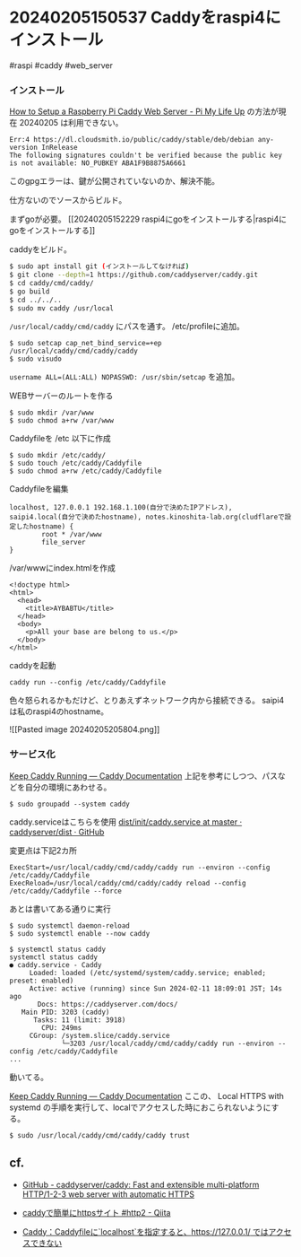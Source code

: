 # 20240205150537 Caddyをraspi4にインストール
#raspi #caddy #web_server

### インストール

[How to Setup a Raspberry Pi Caddy Web Server - Pi My Life Up](https://pimylifeup.com/raspberry-pi-caddy-web-server/) の方法が現在 20240205 は利用できない。
```
Err:4 https://dl.cloudsmith.io/public/caddy/stable/deb/debian any-version InRelease
The following signatures couldn't be verified because the public key is not available: NO_PUBKEY ABA1F9B8875A6661
```
このgpgエラーは、鍵が公開されていないのか、解決不能。

仕方ないのでソースからビルド。

まずgoが必要。
[[20240205152229 raspi4にgoをインストールする|raspi4にgoをインストールする]]

caddyをビルド。
```sh
$ sudo apt install git (インストールしてなければ)  
$ git clone --depth=1 https://github.com/caddyserver/caddy.git
$ cd caddy/cmd/caddy/
$ go build
$ cd ../../..
$ sudo mv caddy /usr/local
```
`/usr/local/caddy/cmd/caddy`
にパスを通す。 /etc/profileに追加。

```
$ sudo setcap cap_net_bind_service=+ep /usr/local/caddy/cmd/caddy/caddy
$ sudo visudo
```

`username ALL=(ALL:ALL) NOPASSWD: /usr/sbin/setcap` を追加。

WEBサーバーのルートを作る
```
$ sudo mkdir /var/www
$ sudo chmod a+rw /var/www
```

Caddyfileを /etc 以下に作成
```
$ sudo mkdir /etc/caddy/
$ sudo touch /etc/caddy/Caddyfile
$ sudo chmod a+rw /etc/caddy/Caddyfile
```

Caddyfileを編集
```
localhost, 127.0.0.1 192.168.1.100(自分で決めたIPアドレス), saipi4.local(自分で決めたhostname), notes.kinoshita-lab.org(cludflareで設定したhostname) {
        root * /var/www
        file_server
}

```
/var/wwwにindex.htmlを作成

```
<!doctype html>
<html>
  <head>
    <title>AYBABTU</title>
  </head>
  <body>
    <p>All your base are belong to us.</p>
  </body>
</html>
```

caddyを起動
```
caddy run --config /etc/caddy/Caddyfile
```
色々怒られるかもだけど、とりあえずネットワーク内から接続できる。 saipi4は私のraspi4のhostname。

![[Pasted image 20240205205804.png]]

### サービス化
[Keep Caddy Running — Caddy Documentation](https://caddyserver.com/docs/running#linux-service)
上記を参考にしつつ、パスなどを自分の環境にあわせる。

```
$ sudo groupadd --system caddy
```

caddy.serviceはこちらを使用
[dist/init/caddy.service at master · caddyserver/dist · GitHub](https://github.com/caddyserver/dist/blob/master/init/caddy.service)

変更点は下記2カ所
```
ExecStart=/usr/local/caddy/cmd/caddy/caddy run --environ --config /etc/caddy/Caddyfile
ExecReload=/usr/local/caddy/cmd/caddy/caddy reload --config /etc/caddy/Caddyfile --force
```

あとは書いてある通りに実行
```
$ sudo systemctl daemon-reload
$ sudo systemctl enable --now caddy
```

```
$ systemctl status caddy
systemctl status caddy
● caddy.service - Caddy
     Loaded: loaded (/etc/systemd/system/caddy.service; enabled; preset: enabled)
     Active: active (running) since Sun 2024-02-11 18:09:01 JST; 14s ago
       Docs: https://caddyserver.com/docs/
   Main PID: 3203 (caddy)
      Tasks: 11 (limit: 3918)
        CPU: 249ms
     CGroup: /system.slice/caddy.service
             └─3203 /usr/local/caddy/cmd/caddy/caddy run --environ --config /etc/caddy/Caddyfile
...
```
動いてる。

[Keep Caddy Running — Caddy Documentation](https://caddyserver.com/docs/running#local-https-with-systemd)
ここの、 Local HTTPS with systemd の手順を実行して、localでアクセスした時におこられないようにする。

```
$ sudo /usr/local/caddy/cmd/caddy/caddy trust
```

## cf.
- [GitHub - caddyserver/caddy: Fast and extensible multi-platform HTTP/1-2-3 web server with automatic HTTPS](https://github.com/caddyserver/caddy?tab=readme-ov-file#build-from-source)
- [caddyで簡単にhttpsサイト #http2 - Qiita](https://qiita.com/mmotoi/items/1af28e2e62a4e344eb6c)

- [Caddy：Caddyfileに\`localhost\`を指定すると、https://127.0.0.1/ ではアクセスできない](https://zenn.dev/yuji38kwmt/articles/5d3e729dc9a5c1)

